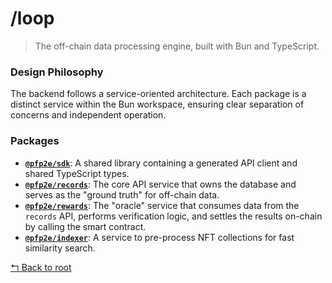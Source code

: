 # /loop

> The off-chain data processing engine, built with Bun and TypeScript.

### Design Philosophy
The backend follows a service-oriented architecture. Each package is a distinct service within the Bun workspace, ensuring clear separation of concerns and independent operation.

### Packages
-   **[`@pfp2e/sdk`](./sdk)**: A shared library containing a generated API client and shared TypeScript types.
-   **[`@pfp2e/records`](./records)**: The core API service that owns the database and serves as the "ground truth" for off-chain data.
-   **[`@pfp2e/rewards`](./rewards)**: The "oracle" service that consumes data from the `records` API, performs verification logic, and settles the results on-chain by calling the smart contract.
-   **[`@pfp2e/indexer`](./indexer)**: A service to pre-process NFT collections for fast similarity search.

[↰ Back to root](../readme.md)